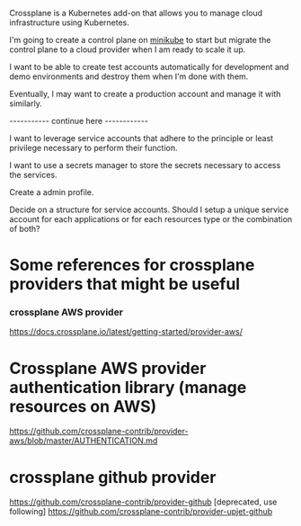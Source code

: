 Crossplane is a Kubernetes add-on that allows you to manage cloud infrastructure using Kubernetes.  

I'm going to create a control plane on [minikube](../../infrastructure/k8s/minikube/gettingStarted-minikube.md) to start but migrate the control plane to a cloud provider when I am ready to scale it up.

I want to be able to create test accounts automatically for development and demo environments and destroy them when I'm done with them.   

Eventually, I may want to create a production account and manage it with similarly.


-----------  continue here ------------


I want to leverage service accounts that adhere to the principle or least privilege necessary to perform their function.  

I want to use a secrets manager to store the secrets necessary to access the services.

Create a admin profile.

Decide on a structure for service accounts.  Should I setup a unique service account for each applications or for each resources type or the combination of both?


# Some references for crossplane providers that might be useful 
### crossplane AWS provider
https://docs.crossplane.io/latest/getting-started/provider-aws/

# Crossplane AWS provider authentication library (manage resources on AWS)
https://github.com/crossplane-contrib/provider-aws/blob/master/AUTHENTICATION.md

# crossplane github provider
https://github.com/crossplane-contrib/provider-github [deprecated, use following]
https://github.com/crossplane-contrib/provider-upjet-github